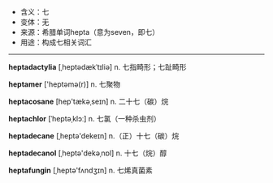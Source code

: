 - <span class="definition">含义：七</span>
- <span class="definition">变体：无</span>
- <span class="definition">来源：希腊单词hepta（意为seven，即七）</span>
- <span class="definition">用途：构成七相关词汇</span>

---

<span class="vocabulary">**heptadactylia**</span> [ˌheptədækˈtɪliə] n. 七指畸形；七趾畸形

<span class="vocabulary">**heptamer**</span> ['heptəmə(r)] n. 七聚物

<span class="vocabulary">**heptacosane**</span> [hep'tækәˌseɪn] n. 二十七（碳）烷

<span class="vocabulary">**heptachlor**</span> [ˈheptəˌklɔː] n. 七氯（一种杀虫剂）

<span class="vocabulary">**heptadecane**</span> [ˌheptə'dekeɪn] n.（正）十七（碳）烷 

<span class="vocabulary">**heptadecanol**</span> [ˌheptә'dekәˌnɒl] n. 十七（烷）醇

<span class="vocabulary">**heptafungin**</span> [ˌheptә'fʌndʒɪn] n. 七烯真菌素

